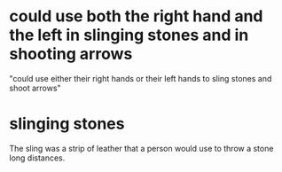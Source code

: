 # could use both the right hand and the left in slinging stones and in shooting arrows

"could use either their right hands or their left hands to sling stones and shoot arrows"

# slinging stones

The sling was a strip of leather that a person would use to throw a stone long distances.


